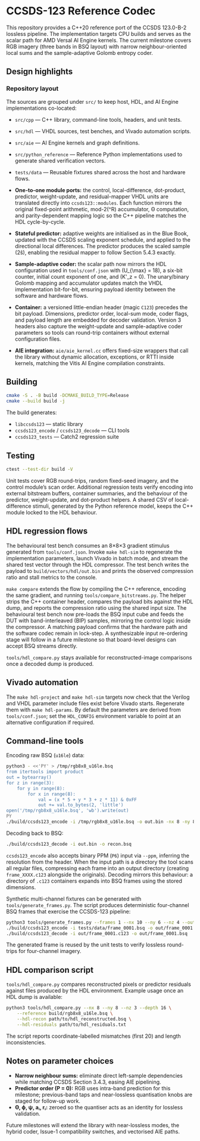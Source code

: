 # CCSDS-123 Reference Codec

This repository provides a C++20 reference port of the CCSDS 123.0-B-2 lossless
pipeline. The implementation targets CPU builds and serves as the scalar path for
AMD Versal AI Engine kernels. The current milestone covers RGB imagery (three bands
in BSQ layout) with narrow neighbour-oriented local sums and the sample-adaptive
Golomb entropy coder.

## Design highlights

### Repository layout

The sources are grouped under `src/` to keep host, HDL, and AI Engine
implementations co-located:

- `src/cpp` — C++ library, command-line tools, headers, and unit tests.
- `src/hdl` — VHDL sources, test benches, and Vivado automation scripts.
- `src/aie` — AI Engine kernels and graph definitions.
- `src/python_reference` — Reference Python implementations used to generate
  shared verification vectors.
- `tests/data` — Reusable fixtures shared across the host and hardware flows.

- **One-to-one module ports:** the control, local-difference, dot-product,
  predictor, weight-update, and residual-mapper VHDL units are translated directly
  into `ccsds123::modules`. Each function mirrors the original fixed-point
  arithmetic, mod-2\(^R\) accumulator, Θ computation, and parity-dependent mapping
  logic so the C++ pipeline matches the HDL cycle-by-cycle.
- **Stateful predictor:** adaptive weights are initialised as in the Blue Book,
  updated with the CCSDS scaling exponent schedule, and applied to the directional
  local differences. The predictor produces the scaled sample (2ŝ), enabling the
  residual mapper to follow Section 5.4.3 exactly.
- **Sample-adaptive coder:** the scalar path now mirrors the HDL configuration
  used in `tools/conf.json` with \(U_{\max} = 18\), a six-bit counter, initial
  count exponent of one, and \(K'_z = 0\). The unary/binary Golomb mapping and
  accumulator updates match the VHDL implementation bit-for-bit, ensuring payload
  identity between the software and hardware flows.
- **Container:** a versioned little-endian header (magic `C123`) precedes the
  bit payload. Dimensions, predictor order, local-sum mode, coder flags, and
  payload length are embedded for decoder validation. Version 3 headers also
  capture the weight-update and sample-adaptive coder parameters so tools can
  round-trip containers without external configuration files.
- **AIE integration:** `aie/aie_kernel.cc` offers fixed-size wrappers that call the
  library without dynamic allocation, exceptions, or RTTI inside kernels, matching
  the Vitis AI Engine compilation constraints.

## Building

```bash
cmake -S . -B build -DCMAKE_BUILD_TYPE=Release
cmake --build build -j
```

The build generates:

- `libccsds123` — static library
- `ccsds123_encode` / `ccsds123_decode` — CLI tools
- `ccsds123_tests` — Catch2 regression suite

## Testing

```bash
ctest --test-dir build -V
```

Unit tests cover RGB round-trips, random fixed-seed imagery, and the control
module’s scan order. Additional regression tests verify encoding into external
bitstream buffers, container summaries, and the behaviour of the predictor,
weight-update, and dot-product helpers. A shared CSV of local-difference
stimuli, generated by the Python reference model, keeps the C++ module locked to
the HDL behaviour.

## HDL regression flows

The behavioural test bench consumes an 8×8×3 gradient stimulus generated from
`tools/conf.json`. Invoke `make hdl-sim` to regenerate the implementation
parameters, launch Vivado in batch mode, and stream the shared test vector
through the HDL compressor. The test bench writes the payload to
`build/vectors/hdl/out.bin` and prints the observed compression ratio and stall
metrics to the console.

`make compare` extends the flow by compiling the C++ reference, encoding the same
gradient, and running `tools/compare_bitstreams.py`. The helper strips the C++
container header, compares the payload bits against the HDL dump, and reports the
compression ratio using the shared input size. The behavioural test bench now
pre-loads the BSQ input cube and feeds the DUT with band-interleaved (BIP) samples,
mirroring the control logic inside the compressor. A matching payload confirms that
the hardware path and the software codec remain in lock-step. A synthesizable input
re-ordering stage will follow in a future milestone so that board-level designs can
accept BSQ streams directly.

`tools/hdl_compare.py` stays available for reconstructed-image comparisons once a
decoded dump is produced.

## Vivado automation

The `make hdl-project` and `make hdl-sim` targets now check that the Verilog and
VHDL parameter include files exist before Vivado starts. Regenerate them with
`make hdl-params`. By default the parameters are derived from `tools/conf.json`;
set the `HDL_CONFIG` environment variable to point at an alternative
configuration if required.

## Command-line tools

Encoding raw BSQ (`u16le`) data:

```bash
python3 - <<'PY' > /tmp/rgb8x8_u16le.bsq
from itertools import product
out = bytearray()
for z in range(3):
    for y in range(8):
        for x in range(8):
            val = (x * 5 + y * 3 + z * 11) & 0xFF
            out += val.to_bytes(2, 'little')
open('/tmp/rgb8x8_u16le.bsq', 'wb').write(out)
PY
./build/ccsds123_encode -i /tmp/rgb8x8_u16le.bsq -o out.bin -nx 8 -ny 8 -nz 3 -d 8
```

Decoding back to BSQ:

```bash
./build/ccsds123_decode -i out.bin -o recon.bsq
```

`ccsds123_encode` also accepts binary PPM (`P6`) input via `--ppm`, inferring the
resolution from the header. When the input path is a directory the tool scans all
regular files, compressing each frame into an output directory (creating
`frame_XXXX.c123` alongside the originals). Decoding mirrors this behaviour: a
directory of `.c123` containers expands into BSQ frames using the stored
dimensions.

Synthetic multi-channel fixtures can be generated with
`tools/generate_frames.py`. The script produces deterministic four-channel BSQ
frames that exercise the CCSDS-123 pipeline:

```bash
python3 tools/generate_frames.py --frames 1 --nx 10 --ny 6 --nz 4 --output-dir tests/data
./build/ccsds123_encode -i tests/data/frame_0001.bsq -o out/frame_0001.c123 -nx 10 -ny 6 -nz 4 -d 16
./build/ccsds123_decode -i out/frame_0001.c123 -o out/frame_0001.bsq
```

The generated frame is reused by the unit tests to verify lossless round-trips
for four-channel imagery.

## HDL comparison script

`tools/hdl_compare.py` compares reconstructed pixels or predictor residuals against
files produced by the HDL environment. Example usage once an HDL dump is available:

```bash
python3 tools/hdl_compare.py --nx 8 --ny 8 --nz 3 --depth 16 \
    --reference build/rgb8x8_u16le.bsq \
    --hdl-recon path/to/hdl_reconstructed.bsq \
    --hdl-residuals path/to/hdl_residuals.txt
```

The script reports coordinate-labelled mismatches (first 20) and length
inconsistencies.

## Notes on parameter choices

- **Narrow neighbour sums:** eliminate direct left-sample dependencies while
  matching CCSDS Section 3.4.3, easing AIE pipelining.
- **Predictor order \(P = 0\):** RGB uses intra-band prediction for this milestone;
  previous-band taps and near-lossless quantisation knobs are staged for follow-up
  work.
- **Θ, ϕ, ψ, aᵢ, rᵢ:** zeroed so the quantiser acts as an identity for lossless
  validation.

Future milestones will extend the library with near-lossless modes, the hybrid
coder, Issue-1 compatibility switches, and vectorised AIE paths.
